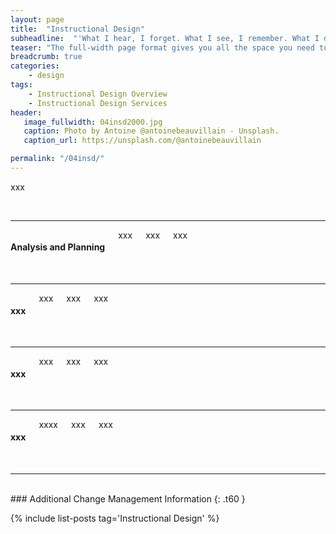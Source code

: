 ```yaml
---
layout: page
title:  "Instructional Design"
subheadline:  "'What I hear, I forget. What I see, I remember. What I do, I understand.' Xunzi"
teaser: "The full-width page format gives you all the space you need to show your content using the grid."
breadcrumb: true
categories:
    - design
tags:
    - Instructional Design Overview
    - Instructional Design Services
header:
   image_fullwidth: 04insd2000.jpg
   caption: Photo by Antoine @antoinebeauvillain - Unsplash.
   caption_url: https://unsplash.com/@antoinebeauvillain

permalink: "/04insd/"
---
```

xxx

<br>
<hr>
<div class="row" >
  <div class="medium-4 large-3 columns t30">
      <p style="margin:0;"><img src="{{ site.urlimg }}02ocm_an_title.jpg" alt=""></p>
    </div><!-- /.medium-4.columns -->
  <div class="medium-8 large-9 columns t30">
      <h4>Analysis and Planning</h4>
      <p style="margin:0;">xxx</p>
      <p style="margin:0;">xxx</p>
      <p style="margin:0;">xxx</p>
    </div><!-- /.medium-8.columns -->
</div><!-- /.row -->
<br>
<hr>
<div class="row">
  <div class="medium-4 large-4 columns t30">
    <p style="margin:0;"><img src="{{ site.urlimg }}02ocm_ld_title.jpg" alt=""></p>
  </div><!-- /.medium-4.columns -->
  <div class="medium-8 large-8 columns t30">
    <h4>xxx</h4>
    <p style="margin:0;">xxx</p>
    <p style="margin:0;">xxx</p>
    <p style="margin:0;">xxx</p>
  </div><!-- /.medium-8.columns -->
</div><!-- /.row -->
<br>
<hr>
<div class="row">
  <div class="medium-4 large-4 columns t30">
    <img src="{{ site.urlimg }}02ocm_mg_title.jpg" alt="">
  </div><!-- /.medium-4.columns -->
  <div class="medium-8 large-8 columns t30">
    <h4>xxx</h4>
    <p style="margin:0;">xxx</p>
    <p style="margin:0;">xxx</p>
    <p style="margin:0;">xxx</p>
  </div><!-- /.medium-8.columns -->
</div><!-- /.row -->
<br>
<hr>
<div class="row">
  <div class="medium-4 large-4 columns t30">
    <img src="{{ site.urlimg }}02ocm_em_title.jpg" alt="">
  </div><!-- /.medium-4.columns -->
  <div class="medium-8 large-8 columns t30">
    <h4>xxx</h4>
    <p style="margin:0;">xxxx</p>
    <p style="margin:0;">xxx</p>
    <p style="margin:0;">xxx</p>
  </div><!-- /.medium-8.columns -->
</div><!-- /.row -->
<br>
<hr>  
<br>
### Additional Change Management Information
{: .t60 }

{% include list-posts tag='Instructional Design' %}
